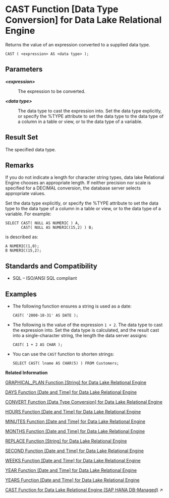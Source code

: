 <!-- loioa53996d784f21015a34086a244c40db1 -->

# CAST Function \[Data Type Conversion\] for Data Lake Relational Engine

Returns the value of an expression converted to a supplied data type.



```
CAST ( <expression> AS <data type> );
```



<a name="loioa53996d784f21015a34086a244c40db1__CAST_parm1"/>

## Parameters


<dl>
<dt><b>

*<expression\>*

</b></dt>
<dd>

The expression to be converted.



</dd><dt><b>

*<data type\>*

</b></dt>
<dd>

The data type to cast the expression into. Set the data type explicitly, or specify the %TYPE attribute to set the data type to the data type of a column in a table or view, or to the data type of a variable.



</dd>
</dl>



<a name="loioa53996d784f21015a34086a244c40db1__CAST_returns1"/>

## Result Set

The specified data type.



<a name="loioa53996d784f21015a34086a244c40db1__CAST_remarks1"/>

## Remarks

If you do not indicate a length for character string types, data lake Relational Engine chooses an appropriate length. If neither precision nor scale is specified for a DECIMAL conversion, the database server selects appropriate values.

Set the data type explicitly, or specify the %TYPE attribute to set the data type to the data type of a column in a table or view, or to the data type of a variable. For example:

```
SELECT CAST( NULL AS NUMERIC ) A,
       CAST( NULL AS NUMERIC(15,2) ) B;
```

is described as:

```
A NUMERIC(1,0);
B NUMERIC(15,2);
```



<a name="loioa53996d784f21015a34086a244c40db1__CAST_standards1"/>

## Standards and Compatibility

-   SQL – ISO/ANSI SQL compliant



<a name="loioa53996d784f21015a34086a244c40db1__CAST_examples1"/>

## Examples

-   The following function ensures a string is used as a date:

    ```
    CAST( '2000-10-31' AS DATE );
    ```

-   The following is the value of the expression `1 + 2`. The data type to cast the expression into. Set the data type is calculated, and the result cast into a single-character string, the length the data server assigns:

    ```
    CAST( 1 + 2 AS CHAR );
    ```

-   You can use the `CAST` function to shorten strings:

    ```
    SELECT CAST( lname AS CHAR(5) ) FROM Customers;
    ```


**Related Information**  


[GRAPHICAL\_PLAN Function \[String\] for Data Lake Relational Engine](graphical-plan-function-string-for-data-lake-relational-engine-a553c53.md "Returns the graphical query plan to Interactive SQL in an XML format string.")

[DAYS Function \[Date and Time\] for Data Lake Relational Engine](days-function-date-and-time-for-data-lake-relational-engine-a54a45b.md "Returns the number of days since an arbitrary starting date, returns the number of days between two specified dates, or adds the specified integer-expression number of days to a given date.")

[CONVERT Function \[Data Type Conversion\] for Data Lake Relational Engine](convert-function-data-type-conversion-for-data-lake-relational-engine-a53f6ef.md "Returns an expression converted to a supplied data type.")

[HOURS Function \[Date and Time\] for Data Lake Relational Engine](hours-function-date-and-time-for-data-lake-relational-engine-a556e14.md "Returns the number of hours since an arbitrary starting date and time, the number of whole hours between two specified times, or adds the specified integer-expression number of hours to a time.")

[MINUTES Function \[Date and Time\] for Data Lake Relational Engine](minutes-function-date-and-time-for-data-lake-relational-engine-a5648d4.md "Returns the number of minutes since an arbitrary date and time, the number of whole minutes between two specified times, or adds the specified integer-expression number of minutes to a time.")

[MONTHS Function \[Date and Time\] for Data Lake Relational Engine](months-function-date-and-time-for-data-lake-relational-engine-a566ced.md "Returns the number of months since an arbitrary starting date/time or the number of months between two specified date/times, or adds the specified integer-expression number of months to a date/time.")

[REPLACE Function \[String\] for Data Lake Relational Engine](replace-function-string-for-data-lake-relational-engine-a579952.md "Replaces all occurrences of a substring with another substring.")

[SECOND Function \[Date and Time\] for Data Lake Relational Engine](second-function-date-and-time-for-data-lake-relational-engine-a57dc03.md "Returns a number from 0 to 59 corresponding to the second component of the given date/time value.")

[WEEKS Function \[Date and Time\] for Data Lake Relational Engine](weeks-function-date-and-time-for-data-lake-relational-engine-a590601.md "Returns the number of weeks since an arbitrary starting date/time, returns the number of weeks between two specified date/times, or adds the specified integer-expression number of weeks to a date/time.")

[YEAR Function \[Date and Time\] for Data Lake Relational Engine](year-function-date-and-time-for-data-lake-relational-engine-a591eb9.md "Returns a 4-digit number corresponding to the year of the given date/time.")

[YEARS Function \[Date and Time\] for Data Lake Relational Engine](years-function-date-and-time-for-data-lake-relational-engine-a5926bf.md "Returns a 4-digit number corresponding to the year of a given date/time, returns the number of years between two specified date/times, or adds the specified integer-expression number of years to a date/time.")

[CAST Function for Data Lake Relational Engine (SAP HANA DB-Managed)](https://help.sap.com/viewer/a898e08b84f21015969fa437e89860c8/2023_4_QRC/en-US/4a2c75bbed1d4b399e51f704ee7d35dc.html "Returns the value of an expression converted to a supplied data type.") :arrow_upper_right:

